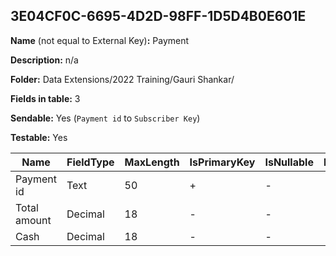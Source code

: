 ## 3E04CF0C-6695-4D2D-98FF-1D5D4B0E601E

**Name** (not equal to External Key)**:** Payment

**Description:** n/a

**Folder:** Data Extensions/2022 Training/Gauri Shankar/

**Fields in table:** 3

**Sendable:** Yes (`Payment id` to `Subscriber Key`)

**Testable:** Yes

| Name | FieldType | MaxLength | IsPrimaryKey | IsNullable | DefaultValue |
| --- | --- | --- | --- | --- | --- |
| Payment id | Text | 50 | + | - |  |
| Total amount | Decimal | 18 | - | - |  |
| Cash | Decimal | 18 | - | - |  |
